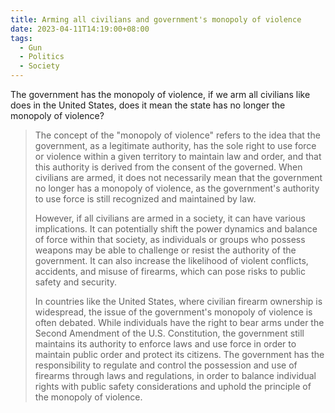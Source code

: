 ```yaml
---
title: Arming all civilians and government's monopoly of violence
date: 2023-04-11T14:19:00+08:00
tags:
  - Gun
  - Politics
  - Society
---
```

The government has the monopoly of violence, if we arm all civilians like does in the United States, does it mean the state has no longer the monopoly of violence?

> The concept of the "monopoly of violence" refers to the idea that the government, as a legitimate authority, has the sole right to use force or violence within a given territory to maintain law and order, and that this authority is derived from the consent of the governed. When civilians are armed, it does not necessarily mean that the government no longer has a monopoly of violence, as the government's authority to use force is still recognized and maintained by law.
> 
> However, if all civilians are armed in a society, it can have various implications. It can potentially shift the power dynamics and balance of force within that society, as individuals or groups who possess weapons may be able to challenge or resist the authority of the government. It can also increase the likelihood of violent conflicts, accidents, and misuse of firearms, which can pose risks to public safety and security.
> 
> In countries like the United States, where civilian firearm ownership is widespread, the issue of the government's monopoly of violence is often debated. While individuals have the right to bear arms under the Second Amendment of the U.S. Constitution, the government still maintains its authority to enforce laws and use force in order to maintain public order and protect its citizens. The government has the responsibility to regulate and control the possession and use of firearms through laws and regulations, in order to balance individual rights with public safety considerations and uphold the principle of the monopoly of violence.